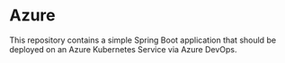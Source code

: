 # Azure

This repository contains a simple Spring Boot application that should be deployed on an Azure Kubernetes Service via Azure DevOps.